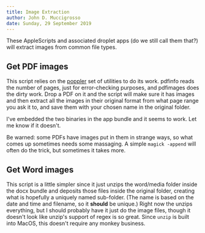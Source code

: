 ```yaml
---
title: Image Extraction
author: John D. Muccigrosso
date: Sunday, 29 September 2019
---
```


These AppleScripts and associated droplet apps (do we still call them that?) will extract images from common file types.

## Get PDF images

This script relies on the [poppler](https://poppler.freedesktop.org) set of utilities to do its work. pdfinfo reads the number of pages, just for error-checking purposes, and pdfimages does the dirty work. Drop a PDF on it and the script will make sure it has images and then extract all the images in their original format from what page range you ask it to, and save them with your chosen name in the original folder.

I've embedded the two binaries in the app bundle and it seems to work. Let me know if it doesn't.

Be warned: some PDFs have images put in them in strange ways, so what comes up sometimes needs some massaging. A simple `magick -append` will often do the trick, but sometimes it takes more.

## Get Word images

This script is a little simpler since it just unzips the word/media folder inside the docx bundle and deposits those files inside the original folder, creating what is hopefully a uniquely named sub-folder. (The name is based on the date and time and filename, so it **should** be unique.) Right now the unzips everything, but I should probably have it just do the image files, though it doesn't look like unzip's support of regex is so great. Since `unzip` is built into MacOS, this doesn't require any monkey business.
